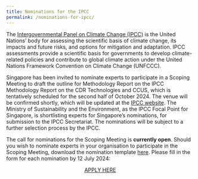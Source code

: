 ```yaml
---
title: Nominations for the IPCC
permalink: /nominations-for-ipcc/
---
```


The [Intergovernmental Panel on Climate Change (IPCC)](https://www.ipcc.ch/) is the United Nations’ body for assessing the scientific basis of climate change, its impacts and future risks, and options for mitigation and adaptation.  IPCC assessments provide a scientific basis for governments to develop climate-related policies and contribute to global climate action under the United Nations Framework Convention on Climate Change (UNFCCC).

Singapore has been invited to nominate experts to participate in a Scoping Meeting to draft the outline for Methodology Report on the IPCC Methodology Report on the CDR Technologies and CCUS, which is tentatively scheduled for the second half of October 2024. The venue will be confirmed shortly, which will be updated at the <a href="https://www.ipcc.ch/2024/06/18/nominations-scoping-meeting-cdr/asd">IPCC website</a>. The Ministry of Sustainability and the Environment, as the IPCC Focal Point for Singapore, is shortlisting experts for Singapore’s nominations, for submission to the IPCC Secretariat. The nominations will be subject to a further selection process by the IPCC. 

The call for nominations for the Scoping Meeting is <b>currently open</b>. Should you wish to nominate experts in your organisation to participate in the Scoping Meeting, download the nomination template <a href="/files/nomination_cdr.xlsx">here</a>. Please fill in the form for each nomination by 12 July 2024:

<center><a class="button_david" href="https://go.gov.sg/ipcc-cdr-ccus-scoping-meeting-sg-nominations">APPLY HERE</a></center>
